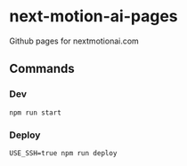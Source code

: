 # next-motion-ai-pages

Github pages for nextmotionai.com

## Commands

### Dev

`npm run start`

### Deploy

`USE_SSH=true npm run deploy`
